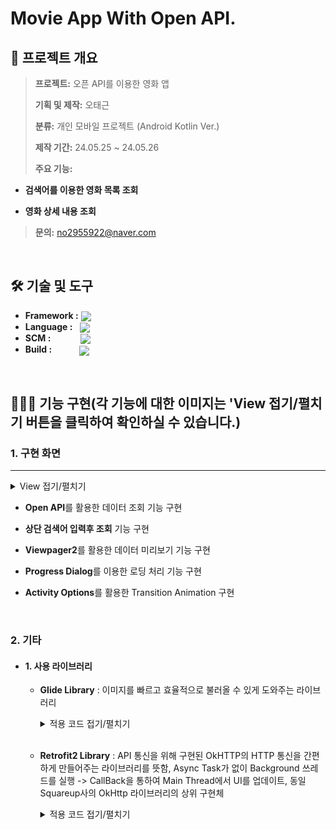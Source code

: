 # **Movie App With Open API.**

## **📝 프로젝트 개요**

> **프로젝트:** 오픈 API를 이용한 영화 앱
>
> **기획 및 제작:** 오태근
>
> **분류:** 개인 모바일 프로젝트 (Android Kotlin Ver.)
>
> **제작 기간:** 24.05.25 ~ 24.05.26
>
> **주요 기능:**
  - **검색어를 이용한 영화 목록 조회**
  
  - **영화 상세 내용 조회**
>
> **문의:** no2955922@naver.com

<br />

## **🛠 기술 및 도구**
- **Framework :**
  <img align="center" src="https://img.shields.io/badge/Android Studio-3DDC84?style=flat&logo=Android Studio&logoColor=white">
- **Language :**
  &nbsp;&nbsp;<img align="center" src="https://img.shields.io/badge/Kotlin-7F52FF?style=flat&logo=Kotlin&logoColor=white">
- **SCM :**
  &nbsp;&nbsp;&nbsp;&nbsp;&nbsp;&nbsp;&nbsp;&nbsp;&nbsp;&nbsp;&nbsp;<img align="center" src="https://img.shields.io/badge/Github-181717?style=flat&logo=github&logoColor=white">
- **Build :**
  &nbsp;&nbsp;&nbsp;&nbsp;&nbsp;&nbsp;&nbsp;&nbsp;&nbsp;&nbsp;<img align="center" src="https://img.shields.io/badge/Gradle-02303A?style=flat&logo=gradle&logoColor=white">
<br />

## **👨🏻‍💻 기능 구현(각 기능에 대한 이미지는 'View 접기/펼치기 버튼을 클릭하여 확인하실 수 있습니다.)**



### **1. 구현 화면**
***
  <details>
  <summary>View 접기/펼치기</summary>

  <img width="300" height="600" alt="메인 화면" src="https://github.com/60162143/The_Clap/assets/33407087/613482fd-31bf-441c-8265-57882ed61b92" /> &nbsp;&nbsp;&nbsp;&nbsp; <img width="300" height="600" alt="검색 화면" src="https://github.com/60162143/The_Clap/assets/33407087/862ad838-eb64-45b0-8a2a-6a1555f81b75" />  &nbsp;&nbsp;&nbsp;&nbsp; <img width="300" height="600" alt="상 화면" src="https://github.com/60162143/The_Clap/assets/33407087/c5335b5f-56c9-4f2e-a6bf-d4e259ef41ec" />
  
  </div>
  </details>

- **Open API**를 활용한 데이터 조회 기능 구현
  
- **상단 검색어 입력후 조회** 기능 구현
- **Viewpager2**를 활용한 데이터 미리보기 기능 구현
- **Progress Dialog**를 이용한 로딩 처리 기능 구현
- **Activity Options**를 활용한 Transition Animation 구현

<br />

### **2. 기타**

  - #### **1. 사용 라이브러리**

    - **Glide Library** : 이미지를 빠르고 효율적으로 불러올 수 있게 도와주는 라이브러리
      <details>
      <summary>적용 코드 접기/펼치기</summary>
      
      ```kotlin
          // Glide Library
          implementation 'com.github.bumptech.glide:glide:4.12.0'
    
          // 영화 포스터
              Glide.with(vpMoviePoster.context)
                  .load(movieData.poster)
                  .into(vpMoviePoster)
      ```
      
      </div>
      </details>
      <br>

    - **Retrofit2 Library** : API 통신을 위해 구현된 OkHTTP의 HTTP 통신을 간편하게 만들어주는 라이브러리를 뜻함, Async Task가 없이 Background 쓰레드를 실행 -> CallBack을 통하여 Main Thread에서 UI를 업데이트, 동일 Squareup사의 OkHttp 라이브러리의 상위 구현체
      <details>
      <summary>적용 코드 접기/펼치기</summary>
   
      ```kotlin
        object ApiObject {
            private const val BASE_URL = BuildConfig.BASE_URL

            private val getRetrofit: Retrofit by lazy{
            Retrofit.Builder()
                .baseUrl(BASE_URL)
                .addConverterFactory(GsonConverterFactory.create())
                .build()
            }

            val getMovieService : MovieAPI by lazy { getRetrofit.create(MovieAPI::class.java) } // 영화 API
        }
      ```
   
      ```kotlin
          interface MovieAPI {
              // 영화 목록 조회
              @GET(".")
              fun getMovie(
                  @Query("apiKey") apiKey: String,    // API Key
                  @Query("s") s: String,              // 검색어
                  @Query("page") page: Int,           // 검색 페이지
                  @Query("type") type: String = "movie"   // 검색 Type
              ): Call<MovieResData>
    
              // 영화 상세 내용 조회
              @GET(".")
              fun getMovieDetail(
                  @Query("apiKey") apiKey: String,    // API Key
                  @Query("i") i: String               // 영화 ID
              ): Call<MovieDetailData>
        }
      ```
      
      ```kotlin
        // Retrofit2 Library
        implementation 'com.squareup.retrofit2:retrofit:2.9.0'
        implementation 'com.squareup.retrofit2:converter-gson:2.9.0'
      
            // 영화 상세 내용 조회
            private fun getMovieData(imdbID: String) {
                val apiObjectCall = ApiObject.getMovieService.getMovieDetail(apiKey = BuildConfig.API_KEY, i = imdbID)
        
                loadingDialog.show()    // 로딩 다이얼로그 띄우기
        
                apiObjectCall.enqueue(object: Callback<MovieDetailData> {
                    override fun onResponse(call: Call<MovieDetailData>, response: Response<MovieDetailData>) {
        
                        if(response.isSuccessful) { // 응답 성공 시
                            if(response.body()?.response!!){    // 데이터가 있을경우
                                movieDetailData = response.body()!!
        
                                with(binding){
                                    // 기본 정보
                                    movieReleased.text = movieDetailData.released   // 영화 개봉 일자
                                    movieRated.text = movieDetailData.rated // 영화 등급
                                    movieRuntime.text = movieDetailData.runtime // 영화 상영 시간
                                    movieGenre.text = movieDetailData.genre // 영화 장르
                                    movieLanguage.text = movieDetailData.language   // 영화 언어
                                    movieCountry.text = movieDetailData.country // 영화 국가
                                    movieProduction.text = movieDetailData.production   // 영화 배급사
                                    movieWebsite.text = movieDetailData.website // 영화 웹사이트
                                    movieDvd.text = movieDetailData.dvd // 영화 DVD
                                    movieBoxoffice.text = movieDetailData.boxOffice // 영화 박스오피스
                                    movieAwards.text = movieDetailData.awards // 영화 수상
        
                                    // 줄거리
                                    moviePlot.text = movieDetailData.plot // 영화 줄거리
        
                                    // 감독/출연
                                    movieDirector.text = movieDetailData.director // 영화 감독
                                    movieWriter.text = movieDetailData.writer   // 영화 작가
                                    movieActors.text = movieDetailData.actors // 영화 배우
        
                                    // 평점
                                    if(movieDetailData.ratings.isNotEmpty()){   // 평점 정보가 있을 경우
                                        var ratingStr = ""
        
                                        // 평점을 "\n"로 구분해서 출력하기 위함
                                        for(i in 0 until movieDetailData.ratings.size){
                                            val movieDetailRatingData = movieDetailData.ratings[i]  // 평점 데이터
        
                                            // 첫줄을 제외한 나머지 줄의 맨 앞에 "\n"을 더해서 저장
                                            ratingStr += if(i == 0){
                                                movieDetailRatingData.source + " : " + movieDetailRatingData.value
                                            }else{
                                                "\n" + movieDetailRatingData.source + " : " + movieDetailRatingData.value
                                            }
        
                                        }
        
                                        movieRatings.text = ratingStr // 평점
                                    }
                                }
                            }else{  // 데이터가 없을 경우
                                CustomToast.showCustomToast("영화 상세 정보를 불러오지 못했습니다.", this@MovieDetailActivity)
                            }
        
                        }else{
                            CustomToast.showCustomToast("영화 상세 정보를 불러오지 못했습니다.", this@MovieDetailActivity)
                        }
        
                        loadingDialog.dismiss()    // 로딩 다이얼로그 닫기
                    }
        
                    override fun onFailure(call: Call<MovieDetailData>, t: Throwable) {
                        loadingDialog.dismiss()    // 로딩 다이얼로그 닫기
        
                        CustomToast.showCustomToast("인터넷 연결을 확인해 주세요.", this@MovieDetailActivity)
                    }
                })
            }
      ```
      
      </div>
      </details>
      <br />
